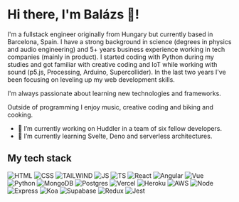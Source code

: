 # Hi there, I'm Balázs 👋! 

I'm a fullstack engineer originally from Hungary but currently based in Barcelona, Spain. 
I have a strong background in science (degrees in physics and audio engineering) and 5+ years business experience working in tech companies (mainly in product). 
I started coding with Python during my studies and got familiar with creative coding and IoT while working with sound (p5.js, Processing, Arduino, Supercollider). In the last two years I've been focusing on leveling up my web development skills. 

I'm always passionate about learning new technologies and frameworks. 

Outside of programming I enjoy music, creative coding and biking and cooking. 


- 🔭 I’m currently working on Huddler in a team of six fellow developers. 
- 🌱 I’m currently learning Svelte, Deno and serverless architectures. 

## My tech stack
<p>
  <img alt="HTML" src="https://user-images.githubusercontent.com/25181517/192158954-f88b5814-d510-4564-b285-dff7d6400dad.png"/>
  <img alt="CSS" src="https://user-images.githubusercontent.com/25181517/183898674-75a4a1b1-f960-4ea9-abcb-637170a00a75.png"/>
  <img alt="TAILWIND" src="https://tailwindcss.com/"/>
  <img alt="JS" src="https://user-images.githubusercontent.com/25181517/117447155-6a868a00-af3d-11eb-9cfe-245df15c9f3f.png"/>
  <img alt="TS" src="https://user-images.githubusercontent.com/25181517/183890598-19a0ac2d-e88a-4005-a8df-1ee36782fde1.png"/>
  <img alt="React" src="https://user-images.githubusercontent.com/25181517/183897015-94a058a6-b86e-4e42-a37f-bf92061753e5.png"/>
  <img alt="Angular" src="https://user-images.githubusercontent.com/25181517/183890595-779a7e64-3f43-4634-bad2-eceef4e80268.png"/>
  <img alt="Vue" src="https://user-images.githubusercontent.com/25181517/117448124-a2da9800-af3e-11eb-85d2-bd1b69b65603.png"/>
  <img alt="Python" src="https://user-images.githubusercontent.com/25181517/183423507-c056a6f9-1ba8-4312-a350-19bcbc5a8697.png"/>
  <img alt="MongoDB" src="https://user-images.githubusercontent.com/25181517/182884177-d48a8579-2cd0-447a-b9a6-ffc7cb02560e.png"/>
  <img alt="Postgres" src="https://user-images.githubusercontent.com/25181517/117208740-bfb78400-adf5-11eb-97bb-09072b6bedfc.png"/>
  <img alt="Vercel" src=""/>
  <img alt="Heroku" src=""/>
  <img alt="AWS" src="https://user-images.githubusercontent.com/25181517/183896132-54262f2e-6d98-41e3-8888-e40ab5a17326.png"/>
  <img alt="Node" src="https://user-images.githubusercontent.com/25181517/183568594-85e280a7-0d7e-4d1a-9028-c8c2209e073c.png"/>
  <img alt="Express" src="https://user-images.githubusercontent.com/25181517/183859966-a3462d8d-1bc7-4880-b353-e2cbed900ed6.png"/>
  <img alt="Koa" src=""/>
  <img alt="Supabase" src=""/>
  <img alt="Redux" src="https://user-images.githubusercontent.com/25181517/187896150-cc1dcb12-d490-445c-8e4d-1275cd2388d6.png"/>
  <img alt="Jest" src="https://user-images.githubusercontent.com/25181517/187955005-f4ca6f1a-e727-497b-b81b-93fb9726268e.png"/>

 
  
  
</p>
